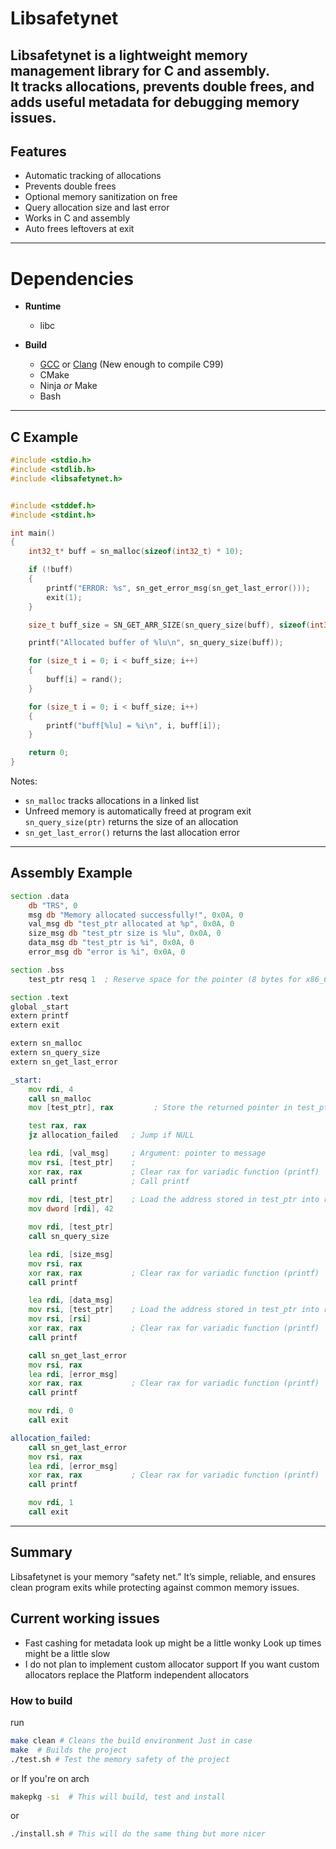 # Libsafetynet

**Libsafetynet** is a lightweight memory management library for C and assembly.  
It tracks allocations, prevents double frees, and adds useful metadata for debugging memory issues.
---

## Features

- Automatic tracking of allocations
- Prevents double frees
- Optional memory sanitization on free
- Query allocation size and last error
- Works in C and assembly
- Auto frees leftovers at exit 

---
# Dependencies
- **Runtime**
  - libc

- **Build**
  - [GCC](https://gcc.gnu.org/) or [Clang](https://clang.llvm.org/) (New enough to compile C99)
  - CMake
  - Ninja *or* Make
  - Bash

---
## C Example

```c
#include <stdio.h>
#include <stdlib.h>
#include <libsafetynet.h>


#include <stddef.h>
#include <stdint.h>

int main()
{
    int32_t* buff = sn_malloc(sizeof(int32_t) * 10);

    if (!buff)
    {
        printf("ERROR: %s", sn_get_error_msg(sn_get_last_error()));
        exit(1);
    }

    size_t buff_size = SN_GET_ARR_SIZE(sn_query_size(buff), sizeof(int32_t));

    printf("Allocated buffer of %lu\n", sn_query_size(buff));

    for (size_t i = 0; i < buff_size; i++)
    {
        buff[i] = rand();
    }

    for (size_t i = 0; i < buff_size; i++)
    {
        printf("buff[%lu] = %i\n", i, buff[i]);
    }

    return 0;
}
```
Notes:
* `sn_malloc` tracks allocations in a linked list
* Unfreed memory is automatically freed at program exit `sn_query_size(ptr)` returns the size of an allocation
* `sn_get_last_error()` returns the last allocation error

--- 
## Assembly Example
```asm
section .data
    db "TRS", 0
    msg db "Memory allocated successfully!", 0x0A, 0
    val_msg db "test_ptr allocated at %p", 0x0A, 0
    size_msg db "test_ptr size is %lu", 0x0A, 0
    data_msg db "test_ptr is %i", 0x0A, 0
    error_msg db "error is %i", 0x0A, 0

section .bss
    test_ptr resq 1  ; Reserve space for the pointer (8 bytes for x86_64)

section .text
global _start
extern printf
extern exit

extern sn_malloc
extern sn_query_size
extern sn_get_last_error

_start:
    mov rdi, 4
    call sn_malloc
    mov [test_ptr], rax         ; Store the returned pointer in test_ptr

    test rax, rax
    jz allocation_failed   ; Jump if NULL

    lea rdi, [val_msg]     ; Argument: pointer to message
    mov rsi, [test_ptr]    ; 
    xor rax, rax           ; Clear rax for variadic function (printf)
    call printf            ; Call printf
    
    mov rdi, [test_ptr]    ; Load the address stored in test_ptr into rdi
    mov dword [rdi], 42

    mov rdi, [test_ptr]
    call sn_query_size

    lea rdi, [size_msg]
    mov rsi, rax
    xor rax, rax           ; Clear rax for variadic function (printf)
    call printf

    lea rdi, [data_msg]
    mov rsi, [test_ptr]    ; Load the address stored in test_ptr into rdi
    mov rsi, [rsi]
    xor rax, rax           ; Clear rax for variadic function (printf)
    call printf

    call sn_get_last_error
    mov rsi, rax
    lea rdi, [error_msg]
    xor rax, rax           ; Clear rax for variadic function (printf)
    call printf

    mov rdi, 0
    call exit

allocation_failed:
    call sn_get_last_error
    mov rsi, rax
    lea rdi, [error_msg]
    xor rax, rax           ; Clear rax for variadic function (printf)
    call printf

    mov rdi, 1
    call exit
```
---
## Summary

Libsafetynet is your memory “safety net.” It’s simple, reliable, and ensures clean program exits while protecting against common memory issues.
    
## Current working issues
* Fast cashing for metadata look up might be a little wonky 
  Look up times might be a little slow
* I do not plan to implement custom allocator support If you want custom allocators replace the Platform independent allocators 

### How to build
run
```bash
make clean # Cleans the build environment Just in case 
make  # Builds the project 
./test.sh # Test the memory safety of the project 
```
or If you're on arch
```bash
makepkg -si  # This will build, test and install
```
or
```bash
./install.sh # This will do the same thing but more nicer
```
